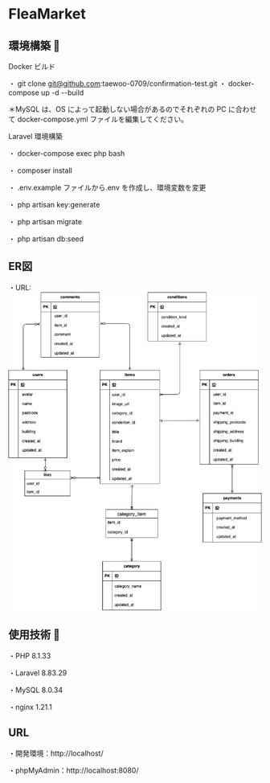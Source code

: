 # FleaMarket

## 環境構築 🔗

Docker ビルド

・  git clone git@github.com:taewoo-0709/confirmation-test.git
・  docker-compose up -d --build

＊MySQL は、OS によって起動しない場合があるのでそれぞれの PC に合わせて docker-compose.yml ファイルを編集してください。

Laravel 環境構築

・ docker-compose exec php bash

・ composer install

・ .env.example ファイルから.env を作成し、環境変数を変更

・ php artisan key:generate

・ php artisan migrate

・ php artisan db:seed

## ER図
・URL:![alt text](diagrams.drawio.png)

## 使用技術 🔗

・PHP 8.1.33

・Laravel 8.83.29

・MySQL 8.0.34

・nginx 1.21.1

## URL

・開発環境：http://localhost/

・phpMyAdmin：http://localhost:8080/
